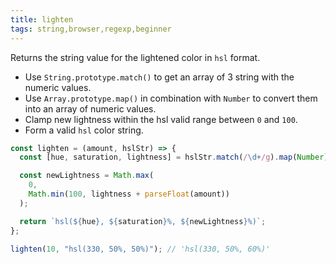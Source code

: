 ```yaml
---
title: lighten
tags: string,browser,regexp,beginner
---
```


Returns the string value for the lightened color in `hsl` format.

- Use `String.prototype.match()` to get an array of 3 string with the numeric values.
- Use `Array.prototype.map()` in combination with `Number` to convert them into an array of numeric values.
- Clamp new lightness within the hsl valid range between `0` and `100`.
- Form a valid `hsl` color string.

```js
const lighten = (amount, hslStr) => {
  const [hue, saturation, lightness] = hslStr.match(/\d+/g).map(Number);

  const newLightness = Math.max(
    0,
    Math.min(100, lightness + parseFloat(amount))
  );

  return `hsl(${hue}, ${saturation}%, ${newLightness}%)`;
};
```

```js
lighten(10, "hsl(330, 50%, 50%)"); // 'hsl(330, 50%, 60%)'
```
